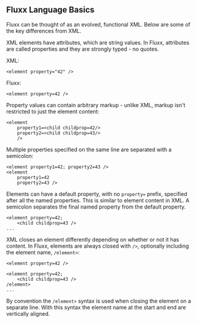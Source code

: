 Fluxx Language Basics
--------------

Fluxx can be thought of as an evolved, functional XML. Below are some of the key differences from XML.

XML elements have attributes, which are string values. In Fluxx, attributes are called properties
and they are strongly typed - no quotes.

XML:
```
<element property="42" />
```

Fluxx:
```
<element property=42 />
```

Property values can contain arbitrary markup - unlike XML, markup isn't restricted to just the element content:
```
<element
    property1=<child childprop=42/>
    property2=<child childprop=43/>
    />
```

Multiple properties specified on the same line are separated with a semicolon:
```
<element property1=42; property2=43 />
<element
    property1=42
    property2=43 />
```

Elements can have a default property, with no `property=` prefix, specified after all the named properties. This is similar to element content in XML. A semicolon separates the final named property from the default property.
```
<element property=42;
    <child childprop=43 />
...
```

XML closes an element differently depending on whether or not it has content. In Fluxx, elements are always closed with `/>`, optionally including the element name, `/element>`:
```
<element property=42 />

<element property=42;
    <child childprop=43 />
/element>
...
```

By convention the `/element>` syntax is used when closing the element on a separate line.
With this syntax the element name at the start and end are vertically aligned.
